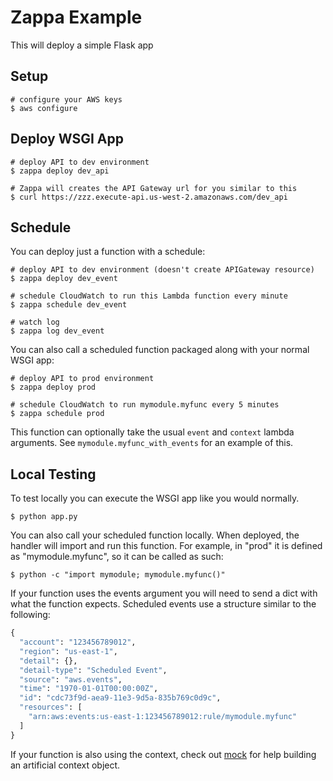 # Zappa Example

This will deploy a simple Flask app

## Setup
    # configure your AWS keys
    $ aws configure

## Deploy WSGI App
    # deploy API to dev environment
    $ zappa deploy dev_api

    # Zappa will creates the API Gateway url for you similar to this
    $ curl https://zzz.execute-api.us-west-2.amazonaws.com/dev_api

## Schedule

You can deploy just a function with a schedule:

    # deploy API to dev environment (doesn't create APIGateway resource)
    $ zappa deploy dev_event

    # schedule CloudWatch to run this Lambda function every minute
    $ zappa schedule dev_event

    # watch log
    $ zappa log dev_event

You can also call a scheduled function packaged along with your normal WSGI app:

    # deploy API to prod environment
    $ zappa deploy prod

    # schedule CloudWatch to run mymodule.myfunc every 5 minutes
    $ zappa schedule prod

This function can optionally take the usual `event` and `context` lambda arguments.
See `mymodule.myfunc_with_events` for an example of this.

## Local Testing

To test locally you can execute the WSGI app like you would normally.

    $ python app.py

You can also call your scheduled function locally. When deployed, the handler will import and run this function.
For example, in "prod" it is defined as "mymodule.myfunc", so it can be called as such:

    $ python -c "import mymodule; mymodule.myfunc()"

If your function uses the events argument you will need to send a dict with what the function expects.
Scheduled events use a structure similar to the following:


```python
{
  "account": "123456789012",
  "region": "us-east-1",
  "detail": {},
  "detail-type": "Scheduled Event",
  "source": "aws.events",
  "time": "1970-01-01T00:00:00Z",
  "id": "cdc73f9d-aea9-11e3-9d5a-835b769c0d9c",
  "resources": [
    "arn:aws:events:us-east-1:123456789012:rule/mymodule.myfunc"
  ]
}
```

If your function is also using the context, check out [mock](https://pypi.python.org/pypi/mock) for help building
an artificial context object.
